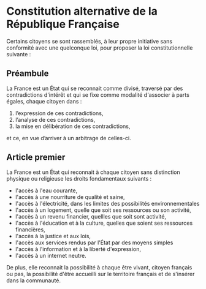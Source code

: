 # Constitution alternative de la République Française

Certains citoyens se sont rassemblés, à leur propre initiative sans conformité avec une quelconque loi, pour proposer la loi constitutionnelle suivante :

## Préambule

La France est un État qui se reconnait comme divisé, traversé par des contradictions d'intérêt et qui se fixe comme modalité d'associer à parts égales, chaque citoyen dans :

 1. l’expression de ces contradictions,
 2. l’analyse de ces contradictions,
 3. la mise en délibération de ces contradictions,

et ce, en vue d’arriver à un arbitrage de celles-ci.

## Article premier

La France est un État qui reconnait à chaque citoyen sans distinction physique ou religieuse les droits fondamentaux suivants :

 * l'accès à l'eau courante,
 * l'accès à une nourriture de qualité et saine,
 * l'accès à l'électricité, dans les limites des possibilités environnementales
 * l'accès à un logement, quelle que soit ses ressources ou son activité,
 * l'accès à un revenu financier, quellles que soit sont activité,
 * l'accès à l'éducation et à la culture, quelles que soient ses ressources financières,
 * l'accès à la justice et aux lois,
 * l'accès aux services rendus par l'État par des moyens simples
 * l'accès à l'information et à la liberté d'expression,
 * l'accès à un internet neutre.

De plus, elle reconnait la possibilité à chaque être vivant, citoyen français ou pas, la possibilité d'être accueilli sur le territoire français et de s'insérer dans la communauté.
